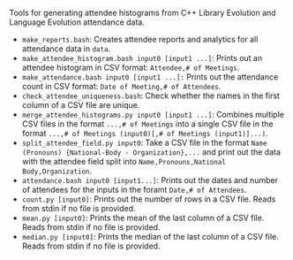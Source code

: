 Tools for generating attendee histograms from C++ Library Evolution and
Language Evolution attendance data.

* `make_reports.bash`: Creates attendee reports and analytics for all
  attendance data in `data`.
* `make_attendee_histogram.bash input0 [input1 ...]`: Prints out an attendee
  histogram in CSV format: `Attendee,# of Meetings`.
* `make_attendance.bash input0 [input1 ...]:` Prints out the attendance count
  in CSV format: `Date of Meeting,# of Attendees`.
* `check_attendee_uniqueness.bash`: Check whether the names in the first column
  of a CSV file are unique.
* `merge_attendee_histograms.py input0 [input1 ...]`: Combines
  multiple CSV files in the format `...,# of Meetings` into a single
  CSV file in the format `...,# of Meetings (input0)[,# of Meetings (input1)]...)`.
* `split_attendee_field.py input0`: Take a CSV file in
  the format `Name (Pronouns) {National-Body - Organization},...` and print out
  the data with the attendee field split into `Name,Pronouns,National Body,Organization`.
* `attendance.bash input0 [input1...]`: Prints out the dates and number
  of attendees for the inputs in the foramt `Date,# of Attendees`.
* `count.py [input0]`: Prints out the number of rows in a CSV file.
  Reads from stdin if no file is provided.
* `mean.py [input0]`: Prints the mean of the last column of a CSV file.
  Reads from stdin if no file is provided.
* `median.py [input0]`: Prints the median of the last column of a CSV file.
  Reads from stdin if no file is provided.
